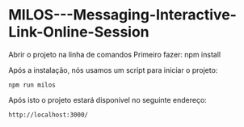 # MILOS---Messaging-Interactive-Link-Online-Session

Abrir o projeto na linha de comandos
Primeiro fazer:
 	npm install

Após a instalação, nós usamos um script para iniciar o projeto:

	npm run milos

Após isto o projeto estará disponivel no seguinte endereço:

	http://localhost:3000/
